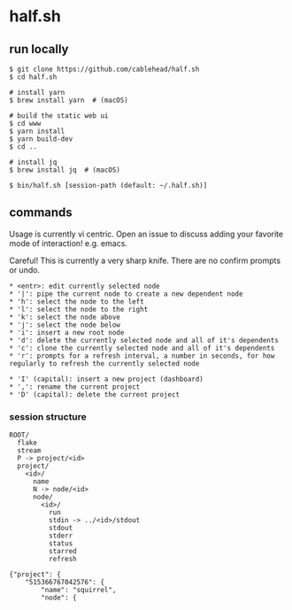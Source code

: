 # half.sh

## run locally

```
$ git clone https://github.com/cablehead/half.sh
$ cd half.sh

# install yarn
$ brew install yarn  # (macOS)

# build the static web ui
$ cd www
$ yarn install
$ yarn build-dev
$ cd ..

# install jq
$ brew install jq  # (macOS)

$ bin/half.sh [session-path (default: ~/.half.sh)]
```

## commands

Usage is currently vi centric. Open an issue to discuss adding your favorite
mode of interaction! e.g. emacs.

Careful! This is currently a very sharp knife. There are no confirm prompts or
undo.

```
* <entr>: edit currently selected node
* '|': pipe the current node to create a new dependent node
* 'h': select the node to the left
* 'l': select the node to the right
* 'k': select the node above
* 'j': select the node below
* 'i': insert a new root node
* 'd': delete the currently selected node and all of it's dependents
* 'c': clone the currently selected node and all of it's dependents
* 'r': prompts for a refresh interval, a number in seconds, for how regularly to refresh the currently selected node

* 'I' (capital): insert a new project (dashboard)
* ',': rename the current project
* 'D' (capital): delete the current project
```


### session structure

```
ROOT/
  flake
  stream
  P -> project/<id>
  project/
    <id>/
      name
      N -> node/<id>
      node/
        <id>/
          run
          stdin -> ../<id>/stdout
          stdout
          stderr
          status
          starred
          refresh
```

```
{"project": {
    "515366767042576": {
        "name": "squirrel",
        "node": {
